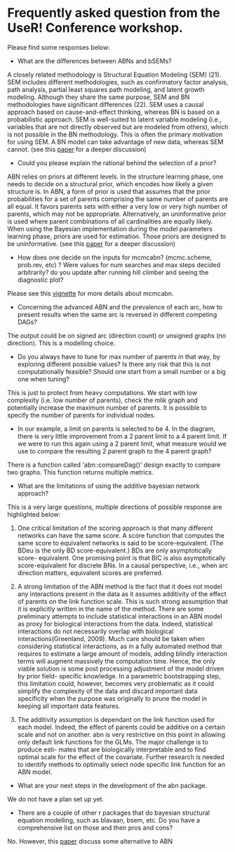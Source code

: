 
# Frequently asked question from the UseR! Conference workshop.

Please find some responses below:

* What are the differences between ABNs and bSEMs?

A closely related methodology is Structural Equation Modeling (SEM) (21). SEM includes different methodologies, such as confirmatory factor analysis, path analysis, partial least squares path modeling, and latent growth modeling. Although they share the same purpose, SEM and BN methodologies have significant differences (22). SEM uses a causal approach based on cause-and-effect thinking, whereas BN is based on a probabilistic approach. SEM is well-suited to latent variable modeling (i.e., variables that are not directly observed but are modeled from others), which is not possible in the BN methodology. This is often the primary motivation for using SEM. A BN model can take advantage of new data, whereas SEM cannot. (see this [paper](https://www.frontiersin.org/articles/10.3389/fvets.2020.00073/full) for a deeper discussion)

* Could you please explain the rational behind the selection of a prior? 

ABN relies on priors at different levels. In the structure learning phase, one needs to decide on a structural prior, which encodes how likely a given structure is. In ABN, a form of prior is used that assumes that the prior probabilities for a set of parents comprising the same number of parents are all equal. It favors parents sets with either a very low or very high number of parents, which may not be appropriate. Alternatively, an uninformative prior is used where parent combinations of all cardinalities are equally likely. When using the Bayesian implementation during the model parameters learning phase, priors are used for estimation. Those priors are designed to be uninformative. (see this [paper](https://www.frontiersin.org/articles/10.3389/fvets.2020.00073/full) for a deeper discussion)

* How does one decide on the inputs for mcmcabn? (mcmc.scheme, prob.rev, etc) ? Were values for num searches and max steps decided arbitrarily? do you update after running hill climber and seeing the diagnostic plot?

Please see this [vignette](https://www.math.uzh.ch/pages/mcmcabn/articles/mcmcabn.html) for more details about mcmcabn.

* Concerning the advanced ABN and the prevalence of each arc, how to present results when the same arc is reversed in different competing DAGs?

The output could be on signed arc (direction count) or unsigned graphs (no direction). This is a modelling choice.

* Do you always have to tune for max number of parents in that way, by exploring different possible values? Is there any risk that this is not computationally feasible? Should one start from a small number or a big one when tuning?

This is just to protect from heavy computations. We start with low complexity (i.e. low number of parents), check the mlik graph and potentially increase the maximum number of parents. It is possible to specify the number of parents for individual nodes.

* In our example, a limit on parents is selected to be 4. In the diagram, there is very little improvement from a 2 parent limit to a 4 parent limit. If we were to run this again using a 2 parent limit, what measure would we use to compare the resulting 2 parent graph to the 4 parent graph?

There is a function called 'abn::compareDag()' design exactly to compare two graphs. This function returns multiple metrics. 

* What are the limitations of using the additive bayesian network approach?

This is a very large questions, multiple directions of possible response are highlighted below:

1. One critical limitation of the scoring approach is that many different networks can have the same score. A score function that computes the same score to equivalent networks is said to be score-equivalent. (The BDeu is the only BD score-equivalent.) BDs are only asymptotically score- equivalent. One promising point is that BIC is also asymptotically score-equivalent for discrete BNs. In a causal perspective, i.e., when arc direction matters, equivalent scores are preferred.


2. A strong limitation of the ABN method is the fact that it does not model any interactions present in the data as it assumes additivity of the effect of parents on the link function scale. This is such strong assumption that it is explicitly written in the name of the method. There are some preliminary attempts to include statistical interactions in an ABN model as proxy for biological interactions from the data. Indeed, statistical interactions do not necessarily overlap with biological interactions(Greenland, 2009). Much care should be taken when considering statistical interactions, as in a fully automated method that requires to estimate a large amount of models, adding blindly interaction terms will augment massively the computation time. Hence, the only viable solution is some post processing adjustment of the model driven by prior field- specific knowledge. In a parametric bootstrapping step, this limitation could, however, becomes very problematic as it could simplify the complexity of the data and discard important data specificity when the purpose was originally to prune the model in keeping all important data features.

3. The additivity assumption is dependant on the link function used for each model. Indeed, the effect of parents could be additive on a certain scale and not on another. abn is very restrictive on this point in allowing only default link functions for the GLMs. The major challenge is to produce esti- mates that are biologically interpretable and to find optimal scale for the effect of the covariate. Further research is needed to identify methods to optimally select node specific link function for an ABN model.

* What are your next steps in the development of the abn package.

We do not have a plan set up yet.

* There are a couple of other r packages that do bayesian structural equation modelling, such as blavaan, bsem, etc. Do you have a comprehensive list on those and their pros and cons?

No. However, this [paper](https://arxiv.org/abs/1911.09006) discuss some alternative to ABN
